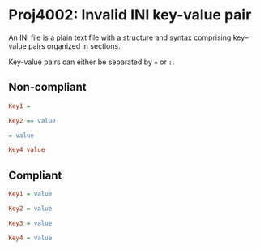 # Proj4002: Invalid INI key-value pair
An [INI file](https://en.wikipedia.org/wiki/INI_file) is a plain text file with
a structure and syntax comprising key–value pairs organized in sections.

Key-value pairs can either be separated by `=` or `:`.

## Non-compliant
``` ini
Key1 =

Key2 == value

= value

Key4 value
```

## Compliant
``` ini
Key1 = value

Key2 = value

Key3 = value

Key4 = value
```
